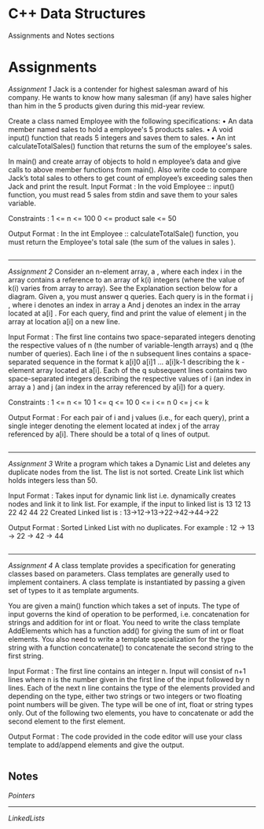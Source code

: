 # C++ Data Structures
Assignments and Notes sections 

# Assignments
*Assignment 1*
Jack is a contender for highest salesman award of his company. He wants to know how
many salesman (if any) have sales higher than him in the 5 products given during this
mid-year review.

Create a class named Employee with the following specifications:
• An data member named sales to hold a employee's 5 products sales.
• A void input() function that reads 5 integers and saves them to sales.
• An int calculateTotalSales() function that returns the sum of the employee's sales.

In main() and create array of objects to hold n employee’s data and give calls to above
member functions from main(). Also write code to compare Jack’s total sales to others to
get count of employee’s exceeding sales then Jack and print the result.
Input Format :
In the void Employee :: input() function, you must read 5 sales from stdin and save
them to your sales variable.

Constraints :
1 <= n <= 100
0 <= product sale <= 50

Output Format :
In the int Employee :: calculateTotalSale() function, you must return the Employee's
total sale (the sum of the values in sales ).

<img src='Images/assign1.png' title='Assignment1' width='' alt='' />

---
*Assignment 2*
Consider an n-element array, a , where each index i in the array contains a reference to an array of k(i)
integers (where the value of k(i) varies from array to array). See the Explanation section below for a
diagram.
Given a, you must answer q queries. Each query is in the format i j , where i denotes an index in array a
And j denotes an index in the array located at a[i] . For each query, find and print the value of element j
in the array at location a[i] on a new line.

Input Format :
The first line contains two space-separated integers denoting the respective values of n (the number of
variable-length arrays) and q (the number of queries).
Each line i of the n subsequent lines contains a space-separated sequence in the format k a[i]0 a[i]1 …
a[i]k-1 describing the k -element array located at a[i].
Each of the q subsequent lines contains two space-separated integers describing the respective values
of i (an index in array a ) and j (an index in the array referenced by a[i]) for a query.

Constraints :
1 <= n <= 10
1 <= q <= 10
0 <= i <= n
0 <= j <= k

Output Format :
For each pair of i and j values (i.e., for each query), print a single integer denoting the element located at
index j of the array referenced by a[i]. There should be a total of q lines of output.

<img src='Images/assign2.png' title='Assignment2' width='' alt='' />

---
*Assignment 3*
Write a program which takes a Dynamic List and deletes any duplicate nodes from the list. The
list is not sorted.
Create Link list which holds integers less than 50.

Input Format :
Takes input for dynamic link list i.e. dynamically creates nodes and link it to link list.
For example, if the input to linked list is 13 12 13 22 42 44 22
Created Linked list is : 13->12->13->22->42->44->22

Output Format :
Sorted Linked List with no duplicates.
For example : 12 -> 13 -> 22 -> 42 -> 44 

<img src='Images/assign3.png' title='Assignment3' width='' alt='' />

---
*Assignment 4*
A class template provides a specification for generating classes based on parameters. Class
templates are generally used to implement containers. A class template is instantiated by passing a
given set of types to it as template arguments.

You are given a main() function which takes a set of inputs. The type of input governs the kind of
operation to be performed, i.e. concatenation for strings and addition for int or float. You need to write
the class template AddElements which has a function add() for giving the sum of int or float elements.
You also need to write a template specialization for the type string with a function concatenate() to
concatenate the second string to the first string.

Input Format :
The first line contains an integer n. Input will consist of n+1 lines where n is the number given in the first
line of the input followed by n lines.
Each of the next n line contains the type of the elements provided and depending on the type, either
two strings or two integers or two floating point numbers will be given. The type will be one
of int, float or string types only. Out of the following two elements, you have to concatenate or add the
second element to the first element.

Output Format :
The code provided in the code editor will use your class template to add/append elements and give the
output.

<img src='Images/assign4.png' title='Assignment4' width='' alt='' />

## Notes
*Pointers*
<img src='Images/Pointers.png' title='Assignment4' width='' alt='' /> 

---

*LinkedLists*
<img src='Images/createList.png' title='Assignment4' width='' alt='' /> 
<img src='Images/deletebeg.png' title='Assignment4' width='' alt='' /> <img src='Images/Deleteend.png' title='Assignment4' width='' alt='' />
<img src='Images/linkedSecond.png' title='Assignment4' width='' alt='' />
<img src='Images/linnkedEnd.png' title='Assignment4' width='' alt='' />


